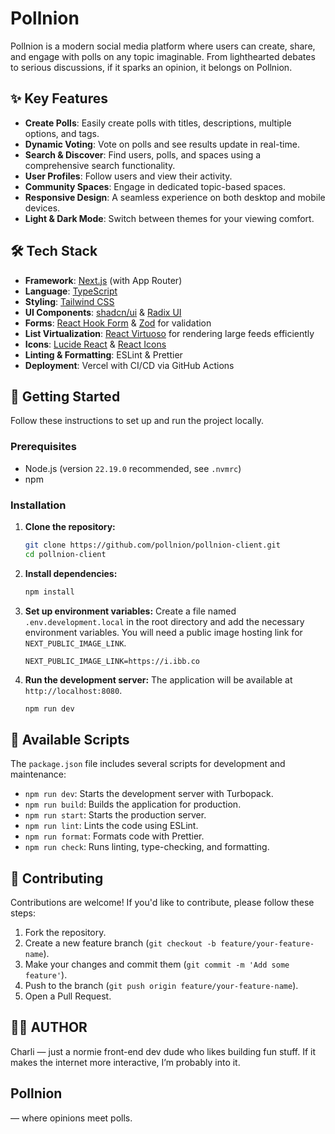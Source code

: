 # Pollnion

Pollnion is a modern social media platform where users can create, share, and engage with polls on any topic imaginable. From lighthearted debates to serious discussions, if it sparks an opinion, it belongs on Pollnion.

## ✨ Key Features

*   **Create Polls**: Easily create polls with titles, descriptions, multiple options, and tags.
*   **Dynamic Voting**: Vote on polls and see results update in real-time.
*   **Search & Discover**: Find users, polls, and spaces using a comprehensive search functionality.
*   **User Profiles**: Follow users and view their activity.
*   **Community Spaces**: Engage in dedicated topic-based spaces.
*   **Responsive Design**: A seamless experience on both desktop and mobile devices.
*   **Light & Dark Mode**: Switch between themes for your viewing comfort.

## 🛠️ Tech Stack

*   **Framework**: [Next.js](https://nextjs.org/) (with App Router)
*   **Language**: [TypeScript](https://www.typescriptlang.org/)
*   **Styling**: [Tailwind CSS](https://tailwindcss.com/)
*   **UI Components**: [shadcn/ui](https://ui.shadcn.com/) & [Radix UI](https://www.radix-ui.com/)
*   **Forms**: [React Hook Form](https://react-hook-form.com/) & [Zod](https://zod.dev/) for validation
*   **List Virtualization**: [React Virtuoso](https://virtuoso.dev/) for rendering large feeds efficiently
*   **Icons**: [Lucide React](https://lucide.dev/) & [React Icons](https://react-icons.github.io/react-icons/)
*   **Linting & Formatting**: ESLint & Prettier
*   **Deployment**: Vercel with CI/CD via GitHub Actions

## 🚀 Getting Started

Follow these instructions to set up and run the project locally.

### Prerequisites

*   Node.js (version `22.19.0` recommended, see `.nvmrc`)
*   npm

### Installation

1.  **Clone the repository:**
    ```bash
    git clone https://github.com/pollnion/pollnion-client.git
    cd pollnion-client
    ```

2.  **Install dependencies:**
    ```bash
    npm install
    ```

3.  **Set up environment variables:**
    Create a file named `.env.development.local` in the root directory and add the necessary environment variables. You will need a public image hosting link for `NEXT_PUBLIC_IMAGE_LINK`.
    ```
    NEXT_PUBLIC_IMAGE_LINK=https://i.ibb.co
    ```

4.  **Run the development server:**
    The application will be available at `http://localhost:8080`.
    ```bash
    npm run dev
    ```

## 📜 Available Scripts

The `package.json` file includes several scripts for development and maintenance:

*   `npm run dev`: Starts the development server with Turbopack.
*   `npm run build`: Builds the application for production.
*   `npm run start`: Starts the production server.
*   `npm run lint`: Lints the code using ESLint.
*   `npm run format`: Formats code with Prettier.
*   `npm run check`: Runs linting, type-checking, and formatting.

## 🤝 Contributing

Contributions are welcome! If you'd like to contribute, please follow these steps:

1.  Fork the repository.
2.  Create a new feature branch (`git checkout -b feature/your-feature-name`).
3.  Make your changes and commit them (`git commit -m 'Add some feature'`).
4.  Push to the branch (`git push origin feature/your-feature-name`).
5.  Open a Pull Request.

## 👨‍💻 AUTHOR

Charli — just a normie front-end dev dude who likes building fun stuff.
If it makes the internet more interactive, I’m probably into it.

## Pollnion
— where opinions meet polls.
